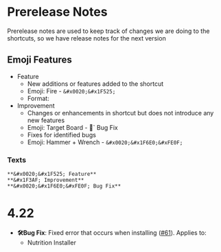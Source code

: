 # Prerelease Notes
Prerelease notes are used to keep track of changes we are doing to the shortcuts, so we have release notes for the next version
## Emoji Features
- Feature
	- New additions or features added to the shortcut
	- Emoji: Fire - `&#x0020;&#x1F525;`
	- Format:
- Improvement
	- Changes or enhancements in shortcut but does not introduce any new features
	- Emoji: Target Board - &#x1F3AF;`
 Bug Fix
	- Fixes for identified bugs
	- Emoji: Hammer + Wrench - `&#x0020;&#x1F6E0;&#xFE0F;`

### Texts
```
**&#x0020;&#x1F525; Feature**
**&#x1F3AF; Improvement**
**&#x0020;&#x1F6E0;&#xFE0F; Bug Fix**
```

# 4.22
- **&#x0020;&#x1F6E0;&#xFE0F;Bug Fix**: Fixed error that occurs when installing  ([#61](https://github.com/iffy-pi/apple-shortcuts/issues/61)). Applies to:
	- Nutrition Installer 